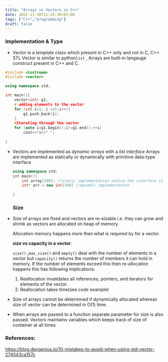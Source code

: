 ```yaml
---
title: "Arrays vs Vectors in C++"
date: 2022-11-30T11:25:30+03:00
tags: ["C++","programming"]
draft: false
---
```


### **Implementation & Type**

- Vector is a *template class* which present in C++ only and not in C, C++ STL Vector is similar to python`list` , Arrays are built-in langauge construct present in C++ and C.



```c++
#include <iostream>
#include <vector>

using namespace std;

int main(){
    vector<int> g1;
    # adding elements to the vector
    for (int i=1; i <=5;i++){
        g1.push_back(i);
    }
    #Iterating through the vector
    for (auto i=g1.begin();i!=g1.end();++i)
        cout<<*i<<" ";    
    
}
```

- Vectors are implemented as *dynamic arrays* with a *list interface*  Arrays are implemented as statically or dynamically with primitive data-type interface

  ```c++
  using namespace std;
  int main(){
      int array[100]; //static implementation notice the interface is primitive datatype
      int* arr = new int[100] //dynamic implementation
      
  }
  ```

  ### **Size**

- Size of arrays are fixed and vectors are re-sizable i.e. they can grow and shrink as vectors are allocated on heap of memory.

  Allocation memory happens more than what is required by for a vector.

  **size vs capacity in a vector**: 

  `size()` ,`max_size()` and `empty()` deal with the number of elements in a vector but `capacity()` returns the number of members it can hold in memory. If the number of elements exceed this then re-allocation happens this has following implications:

  1. Reallocation invalidates all references, pointers, and iterators for elements of the vector.
  2. Reallocation takes time(see code example)

- Size of arrays cannot be determined if dynamically allocated whereas size of vector can be determined in O(1) time.

- When arrays are passed to a function separate parameter for size is also passed. Vectors maintains variables which keeps track of size of container at all times

  





### References:



https://blog.devgenius.io/10-mistakes-to-avoid-when-using-std-vector-274043ca157c
